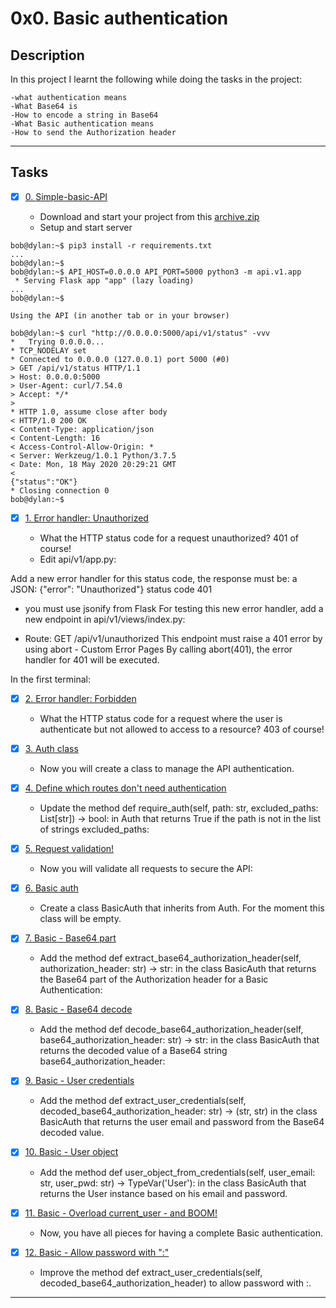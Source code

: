 # 0x0. Basic authentication

## Description

In this project I learnt the following while doing the tasks in the project:

```
-what authentication means
-What Base64 is
-How to encode a string in Base64
-What Basic authentication means
-How to send the Authorization header

```

---

## Tasks

+ [x] [0. Simple-basic-API](./api/v1/app.py)

   + Download and start your project from this [archive.zip](https://alx-intranet.hbtn.io/rltoken/2o4gAozNufil_KjoxKI5bA)
   + Setup and start server

```
bob@dylan:~$ pip3 install -r requirements.txt
...
bob@dylan:~$
bob@dylan:~$ API_HOST=0.0.0.0 API_PORT=5000 python3 -m api.v1.app
 * Serving Flask app "app" (lazy loading)
...
bob@dylan:~$

Using the API (in another tab or in your browser)

bob@dylan:~$ curl "http://0.0.0.0:5000/api/v1/status" -vvv
*   Trying 0.0.0.0...
* TCP_NODELAY set
* Connected to 0.0.0.0 (127.0.0.1) port 5000 (#0)
> GET /api/v1/status HTTP/1.1
> Host: 0.0.0.0:5000
> User-Agent: curl/7.54.0
> Accept: */*
> 
* HTTP 1.0, assume close after body
< HTTP/1.0 200 OK
< Content-Type: application/json
< Content-Length: 16
< Access-Control-Allow-Origin: *
< Server: Werkzeug/1.0.1 Python/3.7.5
< Date: Mon, 18 May 2020 20:29:21 GMT
< 
{"status":"OK"}
* Closing connection 0
bob@dylan:~$

```

+ [x] [1. Error handler: Unauthorized](./api/v1/app.py)

   + What the HTTP status code for a request unauthorized? 401 of course!
   + Edit api/v1/app.py:

Add a new error handler for this status code, the response must be:
a JSON: {"error": "Unauthorized"}
status code 401
  + you must use jsonify from Flask
For testing this new error handler, add a new endpoint in api/v1/views/index.py:

  + Route: GET /api/v1/unauthorized
This endpoint must raise a 401 error by using abort - Custom Error Pages
By calling abort(401), the error handler for 401 will be executed.

In the first terminal:

+ [x] [2. Error handler: Forbidden](./api/v1/auth)

   + What the HTTP status code for a request where the user is authenticate but not allowed to access to a resource? 403 of course!


+ [x] [3. Auth class](./api/v1/auth/auth.py)

   + Now you will create a class to manage the API authentication.

+ [x] [4. Define which routes don't need authentication](./api/v1/app.py)

   + Update the method def require_auth(self, path: str, excluded_paths: List[str]) -> bool: in Auth that returns True if the path is not in the list of strings excluded_paths:

+ [x] [5. Request validation!](./api/v1/app.py)

   + Now you will validate all requests to secure the API:

+ [x] [6. Basic auth](./api/v1/auth/basic_auth.py)

   +  Create a class BasicAuth that inherits from Auth. For the moment this class will be empty.

+ [x] [7. Basic - Base64 part](./api/v1/auth/basic_auth.py)

   + Add the method def extract_base64_authorization_header(self, authorization_header: str) -> str: in the class BasicAuth that returns the Base64 part of the Authorization header for a Basic Authentication:

+ [x] [8. Basic - Base64 decode](./api/v1/auth/basic_auth.py)

   + Add the method def decode_base64_authorization_header(self, base64_authorization_header: str) -> str: in the class BasicAuth that returns the decoded value of a Base64 string base64_authorization_header:

+ [x] [9. Basic - User credentials](./api/v1/auth/basic_auth.py)

   + Add the method def extract_user_credentials(self, decoded_base64_authorization_header: str) -> (str, str) in the class BasicAuth that returns the user email and password from the Base64 decoded value.

+ [x] [10. Basic - User object](./api/v1/auth/basic_auth.py)

   + Add the method def user_object_from_credentials(self, user_email: str, user_pwd: str) -> TypeVar('User'): in the class BasicAuth that returns the User instance based on his email and password.

+ [x] [11. Basic - Overload current_user - and BOOM!](./api/v1/auth/basic_auth.py)

   + Now, you have all pieces for having a complete Basic authentication.

+ [x] [12. Basic - Allow password with ":"](./api/v1/auth/auth.py)

   + Improve the method def extract_user_credentials(self, decoded_base64_authorization_header) to allow password with :.

---
